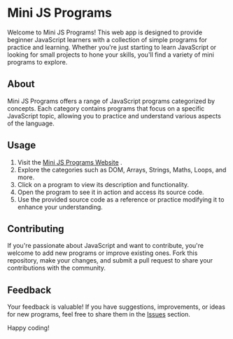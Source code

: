 # Mini JS Programs

Welcome to Mini JS Programs! This web app is designed to provide beginner JavaScript learners with a collection of simple programs for practice and learning. Whether you're just starting to learn JavaScript or looking for small projects to hone your skills, you'll find a variety of mini programs to explore.

## About

Mini JS Programs offers a range of JavaScript programs categorized by concepts. Each category contains programs that focus on a specific JavaScript topic, allowing you to practice and understand various aspects of the language.

## Usage

1. Visit the [Mini JS Programs Website](https://js-min.netlify.app) .
2. Explore the categories such as DOM, Arrays, Strings, Maths, Loops, and more.
3. Click on a program to view its description and functionality.
4. Open the program to see it in action and access its source code.
5. Use the provided source code as a reference or practice modifying it to enhance your understanding.

## Contributing

If you're passionate about JavaScript and want to contribute, you're welcome to add new programs or improve existing ones. Fork this repository, make your changes, and submit a pull request to share your contributions with the community.

## Feedback

Your feedback is valuable! If you have suggestions, improvements, or ideas for new programs, feel free to share them in the [Issues](#) section.

Happy coding!
